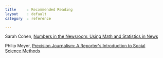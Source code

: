 ```yaml
---
title     : Recommended Reading
layout    : default
category  : reference

---
```



Sarah Cohen, [Numbers in the Newsroom: Using Math and Statistics in News](http://store.ire.org/products/numbers-in-the-newsroom-using-math-and-statistics-in-news-second-edition)

Philip Meyer, [Precision Journalism: A Reporter's Introduction to Social Science Methods](http://www.amazon.com/Precision-Journalism-Reporters-Introduction-Science/dp/0742510883)
